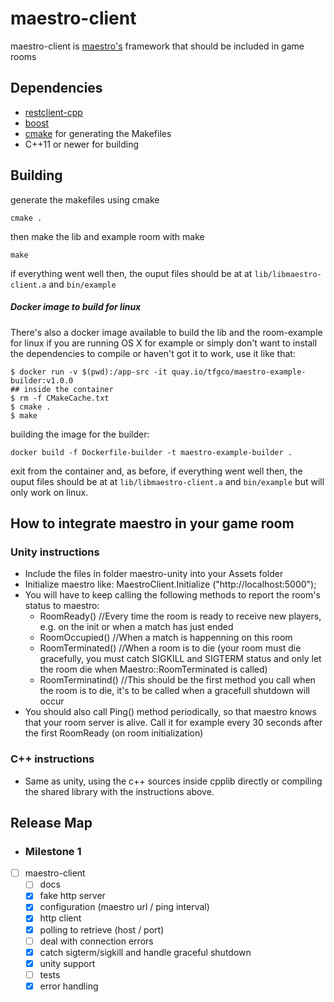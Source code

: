 maestro-client
==============

maestro-client is [maestro's](https://github.com/topfreegames/maestro) framework that should be included in game rooms

## Dependencies
  * [restclient-cpp](https://github.com/mrtazz/restclient-cpp)
  * [boost](http://www.boost.org/)
  * [cmake](https://cmake.org) for generating the Makefiles
  * C++11 or newer for building

## Building
generate the makefiles using cmake
```
cmake .
```
then make the lib and example room with make
```
make
```
if everything went well then, the ouput files should be at at ```lib/libmaestro-client.a``` and ```bin/example```

##### Docker image to build for linux
There's also a docker image available to build the lib and the room-example for linux if you are running OS X for example or simply don't want to install the dependencies to compile or haven't got it to work, use it like that:
```
$ docker run -v $(pwd):/app-src -it quay.io/tfgco/maestro-example-builder:v1.0.0
## inside the container
$ rm -f CMakeCache.txt
$ cmake .
$ make
```
building the image for the builder:
```
docker build -f Dockerfile-builder -t maestro-example-builder .
```
exit from the container and, as before, if everything went well then, the ouput files should be at at ```lib/libmaestro-client.a``` and ```bin/example``` but will only work on linux.

## How to integrate maestro in your game room

### Unity instructions
* Include the files in folder maestro-unity into your Assets folder
* Initialize maestro like: MaestroClient.Initialize ("http://localhost:5000");
* You will have to keep calling the following methods to report the room's status to maestro:
  - RoomReady() //Every time the room is ready to receive new players, e.g. on the init or when a match has just ended
  - RoomOccupied() //When a match is happenning on this room
  - RoomTerminated() //When a room is to die (your room must die gracefully, you must catch SIGKILL and SIGTERM status and only let the room die when Maestro::RoomTerminated is called)
  - RoomTerminatind() //This should be the first method you call when the room is to die, it's to be called when a gracefull shutdown will occur
* You should also call Ping() method periodically, so that maestro knows that your room server is alive. Call it for example every 30 seconds after the first RoomReady (on room initialization)

### C++ instructions
* Same as unity, using the c++ sources inside cpplib directly or compiling the shared library with the instructions above.

## Release Map

* ### Milestone 1

- [ ] maestro-client
    - [ ] docs
    - [x] fake http server
    - [x] configuration (maestro url / ping interval)
    - [x] http client
    - [x] polling to retrieve (host / port)
    - [ ] deal with connection errors
    - [x] catch sigterm/sigkill and handle graceful shutdown
    - [x] unity support
    - [ ] tests
    - [x] error handling
